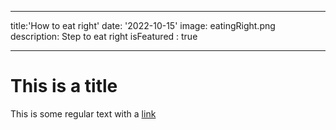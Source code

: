 ___
title:'How to eat right'
date: '2022-10-15'
image: eatingRight.png
description: Step to eat right
isFeatured : true
___


# This is a title

This is some regular text with a [link](https://google.com)